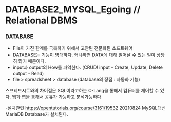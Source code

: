 # DATABASE2_MYSQL_Egoing // Relational DBMS
### DATABASE
- File이 가진 한계를 극복하기 위해서 고안된 전문화된 소프트웨어
- DATABASE는 기능이 방대하다. 왜냐하면 DATA에 대해 일어날 수 있는 일이 상당히 많기 때문이다.
- input과 output의 How를 파악한다.  (CRUD! input - Create, Update, Delete   output - Read) 
- file > spreadsheet > database (database의 장점 : 자동화 기능)

스프레드시트와의 차이점은 SQL이라고하는 C-Lang을 통해서 컴퓨터를 제어할 수 있다.
웹과 앱을 통해서 공유가 가능하고 분석가능하다

-설치관련  https://opentutorials.org/course/3161/19532
20210824 MySQL대신 MariaDB Database가 설치된다. 


